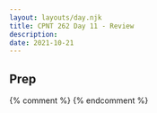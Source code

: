 ```yaml
---
layout: layouts/day.njk
title: CPNT 262 Day 11 - Review
description: 
date: 2021-10-21
---
```


## Prep

{% comment %}
{% endcomment %}